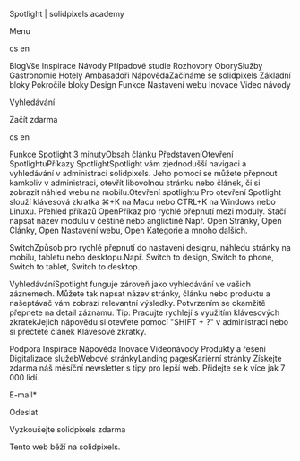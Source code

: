 <p>Spotlight | solidpixels academy</p>
<p>Menu</p>
<p>cs en</p>
<p>BlogVše Inspirace Návody Případové studie Rozhovory OborySlužby Gastronomie Hotely Ambasadoři NápovědaZačínáme se solidpixels Základní bloky Pokročilé bloky Design Funkce Nastavení webu Inovace Video návody</p>
<p>Vyhledávání</p>
<p>Začít zdarma</p>
<p>cs en</p>
<p>Funkce
Spotlight
3 minutyObsah článku
 PředstaveníOtevření SpotlightuPříkazy SpotlightSpotlight vám zjednodušší navigaci a vyhledávání v administraci solidpixels. Jeho pomocí se můžete přepnout kamkoliv v administraci, otevřít libovolnou stránku nebo článek, či si zobrazit náhled webu na mobilu.Otevření spotlightu
Pro otevření Spotlight slouží klávesová zkratka ⌘+K na Macu nebo CTRL+K na Windows nebo Linuxu.
Přehled příkazů
OpenPříkaz pro rychlé přepnutí mezi moduly. Stačí napsat název modulu v češtině nebo angličtině.Např. Open Stránky, Open Články, Open Nastavení webu, Open Kategorie a mnoho dalších.</p>
<p>SwitchZpůsob pro rychlé přepnutí do nastavení designu, náhledu stránky na mobilu, tabletu nebo desktopu.Např. Switch to design, Switch to phone, Switch to tablet, Switch to desktop.</p>
<p>VyhledáváníSpotlight funguje zároveň jako vyhledávání ve vašich záznemech. Můžete tak napsat název stránky, článku nebo produktu a našeptávač vám zobrazí relevantní výsledky. Potvrzením se okamžitě přepnete na detail záznamu.
Tip: Pracujte rychlejí s využitím klávesových zkratekJejich nápovědu si otevřete pomocí "SHIFT + ?" v administraci nebo si přečtěte článek Klávesové zkratky.</p>
<p>Podpora
 Inspirace
Nápověda
Inovace
Videonávody
 Produkty a řešení
 Digitalizace služebWebové stránkyLanding pagesKariérní stránky Získejte zdarma náš měsíční newsletter s tipy pro lepší web. Přidejte se k více jak 7 000 lidí.</p>
<p>E-mail*</p>
<p>Odeslat</p>
<p>Vyzkoušejte solidpixels zdarma</p>
<p>Tento web běží na solidpixels.</p>